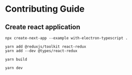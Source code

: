 # Contributing Guide

## Create react application

```shell
npx create-next-app --example with-electron-typescript .
```

```shell
yarn add @reduxjs/toolkit react-redux
yarn add --dev @types/react-redux
```

```shell
yarn build
```

```shell
yarn dev
```
